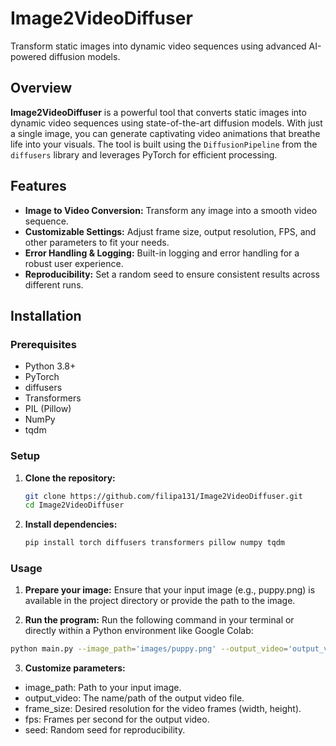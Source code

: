 # Image2VideoDiffuser

Transform static images into dynamic video sequences using advanced AI-powered diffusion models.


## Overview

**Image2VideoDiffuser** is a powerful tool that converts static images into dynamic video sequences using state-of-the-art diffusion models. With just a single image, you can generate captivating video animations that breathe life into your visuals. The tool is built using the `DiffusionPipeline` from the `diffusers` library and leverages PyTorch for efficient processing.

## Features

- **Image to Video Conversion:** Transform any image into a smooth video sequence.
- **Customizable Settings:** Adjust frame size, output resolution, FPS, and other parameters to fit your needs.
- **Error Handling & Logging:** Built-in logging and error handling for a robust user experience.
- **Reproducibility:** Set a random seed to ensure consistent results across different runs.

## Installation

### Prerequisites

- Python 3.8+
- PyTorch
- diffusers
- Transformers
- PIL (Pillow)
- NumPy
- tqdm

### Setup

1. **Clone the repository:**
   ```bash
   git clone https://github.com/filipa131/Image2VideoDiffuser.git
   cd Image2VideoDiffuser
   ```

2. **Install dependencies:**
    ```bash
   pip install torch diffusers transformers pillow numpy tqdm
   ```

### Usage

1. **Prepare your image:**
Ensure that your input image (e.g., puppy.png) is available in the project directory or provide the path to the image.

2. **Run the program:**
Run the following command in your terminal or directly within a Python environment like Google Colab:
```bash
python main.py --image_path='images/puppy.png' --output_video='output_videos/puppy.mp4' --frame_size=1024 576 --fps=7 --seed=42
```

3. **Customize parameters:**
- image_path: Path to your input image.
- output_video: The name/path of the output video file.
- frame_size: Desired resolution for the video frames (width, height).
- fps: Frames per second for the output video.
- seed: Random seed for reproducibility.
